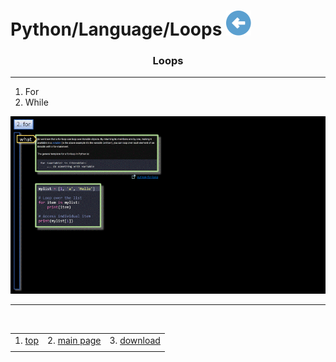 # Python/Language/Loops [![back](/assets/back.svg)](../README.md) 

<h3 align="center">Loops</h3>

- - -

1. For
2. While

![language](./loops.gif)

- - -

<br>


|     |     |     |
| --- | --- | --- |
| 1. [top](#Loops) | 2. [main page](/README.md) | 3. [download](./variables.pptx) |
|     |     |     |



